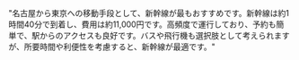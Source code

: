 "名古屋から東京への移動手段として、新幹線が最もおすすめです。新幹線は約1時間40分で到着し、費用は約11,000円です。高頻度で運行しており、予約も簡単で、駅からのアクセスも良好です。バスや飛行機も選択肢として考えられますが、所要時間や利便性を考慮すると、新幹線が最適です。"